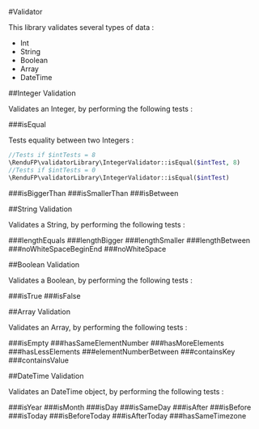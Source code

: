 #Validator

This library validates several types of data :

*   Int
*   String
*   Boolean
*   Array
*   DateTime

##Integer Validation

Validates an Integer, by performing the following tests :

###isEqual

Tests equality between two Integers :

```php
//Tests if $intTests = 8
\RenduFP\validatorLibrary\IntegerValidator::isEqual($intTest, 8)
//Tests if $intTests = 0
\RenduFP\validatorLibrary\IntegerValidator::isEqual($intTest)
```

###isBiggerThan
###isSmallerThan
###isBetween

##String Validation

Validates a String, by performing the following tests :

###lengthEquals
###lengthBigger
###lengthSmaller
###lengthBetween
###noWhiteSpaceBeginEnd
###noWhiteSpace

##Boolean Validation

Validates a Boolean, by performing the following tests :

###isTrue
###isFalse

##Array Validation

Validates an Array, by performing the following tests :

###isEmpty
###hasSameElementNumber
###hasMoreElements
###hasLessElements
###elementNumberBetween
###containsKey
###containsValue

##DateTime Validation

Validates an DateTime object, by performing the following tests :

###isYear
###isMonth
###isDay
###isSameDay
###isAfter
###isBefore
###isToday
###isBeforeToday
###isAfterToday
###hasSameTimezone
